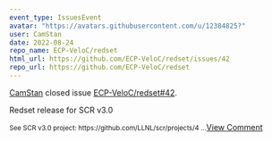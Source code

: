 ```yaml
---
event_type: IssuesEvent
avatar: "https://avatars.githubusercontent.com/u/12384825?"
user: CamStan
date: 2022-08-24
repo_name: ECP-VeloC/redset
html_url: https://github.com/ECP-VeloC/redset/issues/42
repo_url: https://github.com/ECP-VeloC/redset
---
```


<a href='https://github.com/CamStan' target='_blank'>CamStan</a> closed issue <a href='https://github.com/ECP-VeloC/redset/issues/42' target='_blank'>ECP-VeloC/redset#42</a>.

<p>Redset release for SCR v3.0</p><small>See SCR v3.0 project: https://github.com/LLNL/scr/projects/4...</small><a href='https://github.com/ECP-VeloC/redset/issues/42' target='_blank'>View Comment</a>